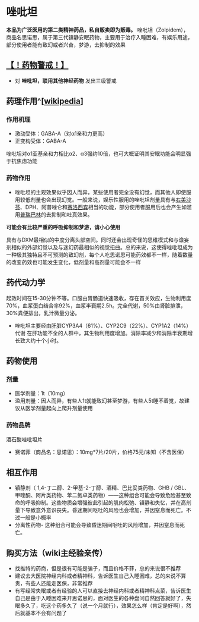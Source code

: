 ﻿# 唑吡坦
**本品为广泛医用的第二类精神药品，私自贩卖即为贩毒。**
唑吡坦（Zolpidem），商品名思诺思，属于第三代镇静安眠药物，主要用于治疗入睡困难，有娱乐用途，部分使用者能有致幻或者兴奋，梦游，去抑制的效果
## [【！药物警戒！】](/drug/药物警戒)
- 对 **唑吡坦，联用其他神经药物** 发出三级警戒
## 药理作用^[[wikipedia](https://m.psychonautwiki.org/wiki/Zolpidem)]
### 作用机理
- 激动受体：GABA-A（对α1亲和力更高）
- 正变构受体：GABA-A

唑吡坦对α1亚基亲和力相比α2、α3强约10倍，也可大概证明其安眠功能会明显强于抗焦虑功能
### 药物作用
- 唑吡坦的主观效果似乎因人而异，某些使用者完全没有幻觉，而其他人即使服用较低剂量也会出现幻觉。一般来说，娱乐性服用的唑吡坦剂量具有与[右美沙芬](/drug/DXM)、DPH、阿普唑仑和[赛洛西宾](/drug/赛洛西宾)相当的功能，部分使用者服用后也会产生如滥用[普瑞巴林](/drug/PR80)的去抑制和吐真效果。

**可能会有比较严重的呼吸抑制和梦游，请小心使用**

具有与DXM最相似的中度分离头部空间。同时还会出现奇怪的思维模式和与谵妄剂相似的外部幻觉以及与迷幻药最相似的视觉扭曲。总的来说，这使得唑吡坦成为一种极其独特且不可预测的致幻剂，每个人吃思诺思可能药效都不一样，随着数量的改变药效也可能发生变化，低剂量和高剂量可能会不一样


## 药代动力学
 起效时间在15-30分钟不等。口服由胃肠道快速吸收，存在首关效应，生物利用度70%，血浆蛋白结合率92%，血浆半衰期2.5h。完全代谢，50%由肾脏排泄，30%粪便排出，乳汁微量分泌。
- 唑吡坦主要经由肝脏CYP3A4（61%）、CYP2C9（22%）、CYP1A2（14%）代谢
在肝功能不全的人群中，其生物利用度增加。消除率减少和消除半衰期增长致大约十个小时。
## 药物使用
### 剂量
- 医学剂量：1t（10mg）
- 滥用剂量：因人而异，有些人1t就能致幻甚至梦游，有些人5t睡不着觉，故建议从医学剂量起向上爬升剂量使用
### 药物品牌
酒石酸唑吡坦片
- 赛诺菲（商品名：思诺思）：10mg*7片/20片，价格75元/未知（不含医保）
## 相互作用
- 镇静剂（ 1,4-丁二醇、2-甲基-2-丁醇、酒精、巴比妥类药物、GHB ​​/ GBL、甲喹酮、阿片类药物、苯二氮卓类药物）——这种组合可能会导致危险甚至致命的呼吸抑制。这些物质会增强彼此引起的肌肉松弛、镇静和失忆，并在高剂量下导致意外意识丧失。昏迷期间呕吐的风险也会增加，并因窒息而死亡。不过一般是小概率
- 分离性药物- 这种组合可能会导致昏迷期间呕吐的风险增加，并因窒息而死亡。
## 购买方法（wiki主经验亲传）
- 找推特的药商，但是很有可能是骗子，而且价格不菲，总的来说很不推荐
- 建议去大医院神经内科或者精神科，告诉医生自己入睡困难，总的来说不算贵，有些人还能走医保，非常推荐
- 有写经常失眠或者有经验的人可以直接去神经内科或者精神科点菜，告诉医生自己是由于入睡困难来开思诺思的，面对医生的各种盘问自然回答就好了，失眠多久了，吃这个药多久了（说一个月就行），效果怎么样（肯定是好啊），然后就基本不会有问题了

